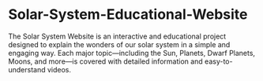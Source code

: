 # Solar-System-Educational-Website
The Solar System Website is an interactive and educational project designed to explain the wonders of our solar system in a simple and engaging way. Each major topic—including the Sun, Planets, Dwarf Planets, Moons, and more—is covered with detailed information and easy-to-understand videos.

